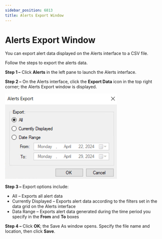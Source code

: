```yaml
---
sidebar_position: 6813
title: Alerts Export Window
---
```


# Alerts Export Window

You can export alert data displayed on the Alerts interface to a CSV file.

Follow the steps to export the alerts data.

**Step 1 –** Click **Alerts** in the left pane to launch the Alerts interface.

**Step 2 –** On the Alerts interface, click the **Export Data** icon in the top right corner; the Alerts Export window is displayed.

![Alerts Export window](../../../../../../../static/images/ThreatPrevention_7.5/Content/Resources/Images/ThreatPrevention/Alerts/Export.png "Alerts Export window")

**Step 3 –** Export options include:

* All – Exports all alert data
* Currently Displayed – Exports alert data according to the filters set in the data grid on the Alerts interface
* Data Range – Exports alert data generated during the time period you specify in the **From** and **To** boxes

**Step 4 –** Click **OK**; the Save As window opens. Specify the file name and location, then click **Save**.